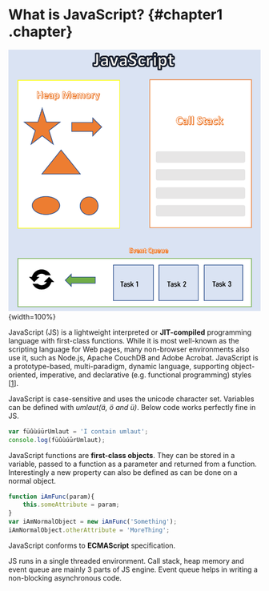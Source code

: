 # What is JavaScript? {#chapter1 .chapter}

![Figure 1: How JavaScript works?](images/HowJSWorks_2.png){width=100%}

JavaScript (JS) is a lightweight interpreted or **JIT-compiled** programming language with first-class functions. While it is most well-known as the scripting language for Web pages, many non-browser environments also use it, such as Node.js, Apache CouchDB and Adobe Acrobat. JavaScript is a prototype-based, multi-paradigm, dynamic language, supporting object-oriented, imperative, and declarative (e.g. functional programming) styles [[1](https://developer.mozilla.org/en-US/docs/Web/JavaScript)].

JavaScript is case-sensitive and uses the unicode character set. Variables can be defined with *umlaut(ä, ö and ü)*. Below code works perfectly fine in JS.

```js
var füûùúūrUmlaut = 'I contain umlaut';
console.log(füûùúūrUmlaut);
```

JavaScript functions are **first-class objects**. They can be stored in a variable, passed to a function as a parameter and returned from a function. Interestingly a new property can also be defined as can be done on a normal object.

```js
function iAmFunc(param){
	this.someAttribute = param;
}
var iAmNormalObject = new iAmFunc('Something');
iAmNormalObject.otherAttribute = 'MoreThing';
```
JavaScript conforms to **ECMAScript** specification.

JS runs in a single threaded environment. Call stack, heap memory and event queue are mainly 3 parts of JS engine. Event queue helps in writing a non-blocking asynchronous code.

